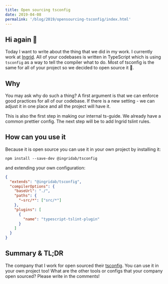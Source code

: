 ```yaml
---
title: Open sourcing tsconfig
date: 2019-04-08
permalink: '/blog/2019/opensourcing-tsconfig/index.html'
---
```


## Hi again 🖖

Today I want to write about the thing that we did in my work. I currently work at [Ingrid](https://www.ingrid.com/). All of your codebases is written in TypeScript which is using `tsconfig` as a way
to tell the compiler what to do. Most of tsconfig is the same for all of your project
so we decided to open source it 🎉.

## Why

You may ask why do such a thing? A first argument is that we can enforce good practices
for all of our codebase. If there is a new setting - we can adjust it in one place and
all the project will have it.

This is also the first step in making our internal ts-guide. We already have a common
prettier config. The next step will be to add Ingrid tslint rules.

## How can you use it

Because it is open source you can use it in your own project by installing it:

```shell
npm install --save-dev @ingridab/tsconfig
```

and extending your own configuration:

```json
{
  "extends": "@ingridab/tsconfig",
  "compilerOptions": {
    "baseUrl": "./",
    "paths": {
      "~src/*": ["src/*"]
    },
    "plugins": [
      {
        "name": "typescript-tslint-plugin"
      }
    ]
  }
}
```

## Summary & TL;DR

The company that I work for open sourced their [tsconfig](https://www.npmjs.com/package/@ingridab/tsconfig).
You can use it in your own project too! What are the other
tools or configs that your company open sourced? Please write in the comments!

